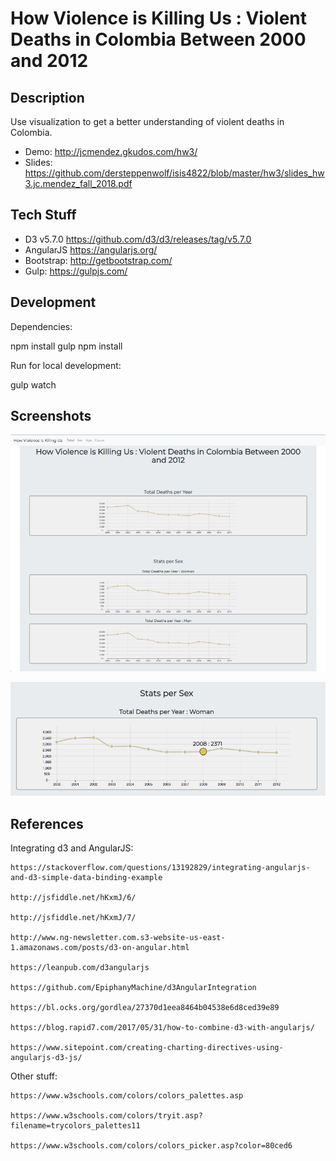 # How Violence is Killing Us : Violent Deaths in Colombia Between 2000 and 2012

## Description

Use visualization to get a better understanding of violent deaths in Colombia.

* Demo: http://jcmendez.gkudos.com/hw3/
* Slides: https://github.com/dersteppenwolf/isis4822/blob/master/hw3/slides_hw3.jc.mendez_fall_2018.pdf

## Tech Stuff

* D3 v5.7.0 https://github.com/d3/d3/releases/tag/v5.7.0
* AngularJS https://angularjs.org/
* Bootstrap: http://getbootstrap.com/
* Gulp: https://gulpjs.com/

## Development

Dependencies: 

  npm install gulp
  npm install

Run for local development:

  gulp watch


## Screenshots

![alt text](https://raw.githubusercontent.com/dersteppenwolf/isis4822/master/hw3/images/main.png "Visualization")


![alt text](https://raw.githubusercontent.com/dersteppenwolf/isis4822/master/hw3/images/detail.png "Visualization")

## References

Integrating d3 and AngularJS:

    https://stackoverflow.com/questions/13192829/integrating-angularjs-and-d3-simple-data-binding-example
    
    http://jsfiddle.net/hKxmJ/6/
    
    http://jsfiddle.net/hKxmJ/7/

    http://www.ng-newsletter.com.s3-website-us-east-1.amazonaws.com/posts/d3-on-angular.html

    https://leanpub.com/d3angularjs

    https://github.com/EpiphanyMachine/d3AngularIntegration
      
    https://bl.ocks.org/gordlea/27370d1eea8464b04538e6d8ced39e89

    https://blog.rapid7.com/2017/05/31/how-to-combine-d3-with-angularjs/

    https://www.sitepoint.com/creating-charting-directives-using-angularjs-d3-js/

Other stuff:

    https://www.w3schools.com/colors/colors_palettes.asp
    
    https://www.w3schools.com/colors/tryit.asp?filename=trycolors_palettes11
    
    https://www.w3schools.com/colors/colors_picker.asp?color=80ced6





